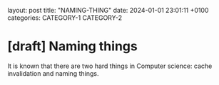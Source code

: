 layout: post
title: "NAMING-THING"
date: 2024-01-01 23:01:11 +0100
categories: CATEGORY-1 CATEGORY-2

# [draft] Naming things

It is known that there are two hard things in Computer science: cache invalidation and naming things.
